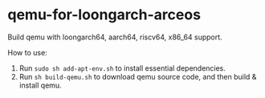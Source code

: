 # qemu-for-loongarch-arceos

Build qemu with loongarch64, aarch64, riscv64, x86_64 support.

How to use:

1. Run `sudo sh add-apt-env.sh` to install essential dependencies.
2. Run `sh build-qemu.sh` to download qemu source code, and then build & install qemu.